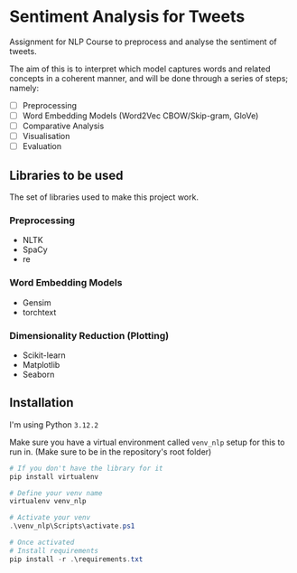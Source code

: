 # Sentiment Analysis for Tweets

Assignment for NLP Course to preprocess and analyse the sentiment of tweets.

The aim of this is to interpret which model captures words and related concepts in a coherent manner, and will be done through a series of steps; namely:

- [ ] Preprocessing
- [ ] Word Embedding Models (Word2Vec CBOW/Skip-gram, GloVe)
- [ ] Comparative Analysis
- [ ] Visualisation
- [ ] Evaluation

## Libraries to be used

The set of libraries used to make this project work.

### Preprocessing

- NLTK
- SpaCy
- re

### Word Embedding Models

- Gensim
- torchtext

### Dimensionality Reduction (Plotting)

- Scikit-learn
- Matplotlib
- Seaborn

## Installation

I'm using Python `3.12.2`

Make sure you have a virtual environment called `venv_nlp` setup for this to run in. (Make sure to be in the repository's root folder)

```ps1
# If you don't have the library for it
pip install virtualenv
```

```ps1
# Define your venv name
virtualenv venv_nlp
```

```ps1
# Activate your venv
.\venv_nlp\Scripts\activate.ps1
```

```ps1
# Once activated
# Install requirements
pip install -r .\requirements.txt
```
